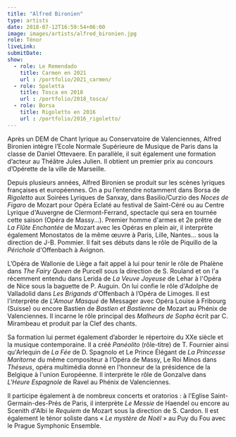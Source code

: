 ```yaml
---
title: "Alfred Bironien"
type: artists
date: 2018-07-12T16:59:54+06:00
image: images/artists/alfred_bironien.jpg
role: Ténor
liveLink: 
submitDate: 
show:
  - role: Le Remendado
    title: Carmen en 2021
    url : /portfolio/2021_carmen/
  - role: Spoletta
    title: Tosca en 2018
    url : /portfolio/2018_tosca/
  - role: Borsa
    title: Rigoletto en 2016
    url : /portfolio/2016_rigoletto/
---
```


Après un DEM de Chant lyrique au Conservatoire de Valenciennes, Alfred Bironien intègre l’Ecole Normale Supérieure de Musique 
de Paris dans la classe de Daniel Ottevaere. En parallèle, il suit également une formation d’acteur au Théâtre Jules Julien. 
Il obtient un premier prix au concours d’Opérette de la ville de Marseille.

Depuis plusieurs années, Alfred Bironien se produit sur les scènes lyriques françaises et européennes. 
On a pu l’entendre notamment dans Borsa de *Rigoletto* aux Soirées Lyriques de Sanxay, 
dans Basilio/Curzio des *Noces de Figaro* de Mozart pour Opéra Eclaté au festival de Saint-Céré ou 
au Centre Lyrique d'Auvergne de Clermont-Ferrand, spectacle qui sera en tournée cette saison (Opéra de Massy...). 
Premier homme d'armes et 2e prêtre de *La Flûte Enchantée* de Mozart avec les Opéras en plein air, 
il interprète également Monostatos de la même œuvre à Paris, Lille, Nantes... sous la direction de J-B. Pommier. 
Il fait ses débuts dans le rôle de Piquillo de la *Périchole* d'Offenbach à Avignon. 

L’Opéra de Wallonie de Liège a fait appel à lui pour tenir le rôle de Phalène dans *The Fairy Queen* de Purcell 
sous la direction de S. Rouland et on l'a récemment entendu dans Lerida de *La Veuve Joyeuse* de Lehar à l'Opéra de Nice 
sous la baguette de P. Auguin. On lui confie le rôle d'Adolphe de Valladolid dans *Les Brigands* d'Offenbach à l’Opéra de Limoges. 
Il est l'interprète de *L'Amour Masqué* de Messager avec Opéra Louise à Fribourg (Suisse) 
ou encore Bastien de *Bastien et Bastienne* de Mozart au Phénix de Valenciennes.
Il incarne le rôle principal des *Malheurs de Sopha* écrit par C. Mirambeau et produit par la Clef des chants. 

Sa formation lui permet également d’aborder le répertoire du XXe siècle et la musique contemporaine. 
Il a créé *Panéolito* (rôle-titre) de T. Fournier ainsi qu'Arlequin de *La Fée* de D. Spagnolo et 
Le Prince Élégant de *La Princesse Maritorne* du même compositeur à l’Opéra de Massy, Le Roi Minos dans *Théseus*, 
opéra multimédia donné en l'honneur de la présidence de la Belgique à l'union Européenne. 
Il interprète le rôle de Gonzalve dans *L'Heure Espagnole* de Ravel au Phénix de Valenciennes.

Il participe également à de nombreux concerts et oratorios : à l'Eglise Saint-Germain-des-Prés de Paris, 
il interprète *Le Messie* de Haendel ou encore au Scenith d'Albi le *Requiem* de Mozart sous la direction de S. Cardon. 
Il est également le ténor soliste dans « *Le mystère de Noël* » au Puy du Fou avec le Prague Symphonic Ensemble.
